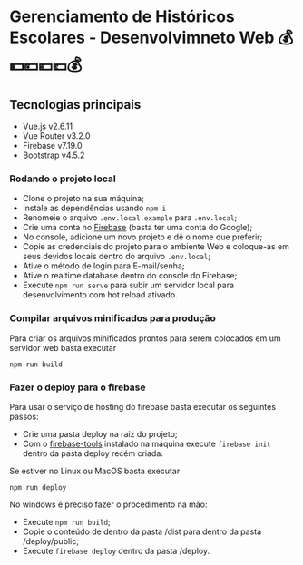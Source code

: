 # Gerenciamento de Históricos Escolares - Desenvolvimneto Web 💰💵💴💶💷💰


## Tecnologias principais

- Vue.js v2.6.11
- Vue Router v3.2.0
- Firebase v7.19.0
- Bootstrap v4.5.2

### Rodando o projeto local

- Clone o projeto na sua máquina;
- Instale as dependências usando `npm i`
- Renomeie o arquivo `.env.local.example` para `.env.local`;
- Crie uma conta no [Firebase](https://firebase.google.com/) (basta ter uma conta do Google);
- No console, adicione um novo projeto e dê o nome que preferir;
- Copie as credenciais do projeto para o ambiente Web e coloque-as em seus devidos locais dentro do arquivo `.env.local`;
- Ative o método de login para E-mail/senha;
- Ative o realtime database dentro do console do Firebase;
- Execute `npm run serve` para subir um servidor local para desenvolvimento com hot reload ativado.

### Compilar arquivos minificados para produção

Para criar os arquivos minificados prontos para serem colocados em um servidor web basta executar

```npm
npm run build
```

### Fazer o deploy para o firebase

Para usar o serviço de hosting do firebase basta executar os seguintes passos:

- Crie uma pasta deploy na raiz do projeto;
- Com o [firebase-tools](https://github.com/firebase/firebase-tools) instalado na máquina execute `firebase init` dentro da pasta deploy recém criada.

Se estiver no Linux ou MacOS basta executar

```npm
npm run deploy
```

No windows é preciso fazer o procedimento na mão:

- Execute `npm run build`;
- Copie o conteúdo de dentro da pasta /dist para dentro da pasta /deploy/public;
- Execute `firebase deploy` dentro da pasta /deploy.
